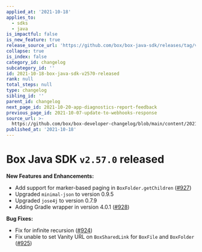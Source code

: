 ```yaml
---
applied_at: '2021-10-18'
applies_to:
  - sdks
  - java
is_impactful: false
is_new_feature: true
release_source_url: 'https://github.com/box/box-java-sdk/releases/tag/v2.57.0'
collapse: true
is_index: false
category_id: changelog
subcategory_id: ''
id: 2021-10-18-box-java-sdk-v2570-released
rank: null
total_steps: null
type: changelog
sibling_id: ''
parent_id: changelog
next_page_id: 2021-10-20-app-diagnostics-report-feedback
previous_page_id: 2021-10-07-update-to-webhooks-response
source_url: >-
  https://github.com/box/box-developer-changelog/blob/main/content/2021/10-18-box-java-sdk-v2570-released.md
published_at: '2021-10-18'
---
```

# Box Java SDK `v2.57.0` released

**New Features and Enhancements:**

* Add support for marker-based paging in `BoxFolder.getChildren` ([#927][1])
* Upgraded `minimal-json` to version 0.9.5
* Upgraded `jose4j` to version 0.7.9
* Adding Gradle wrapper in version 4.0.1 ([#928][2])

**Bug Fixes:**

* Fix for infinite recursion ([#924][3])
* Fix unable to set Vanity URL on `BoxSharedLink` for `BoxFile` and `BoxFolder`
 ([#925][4])

[1]: https://github.com/box/box-java-sdk/pull/927

[2]: https://github.com/box/box-java-sdk/pull/928

[3]: https://github.com/box/box-java-sdk/pull/924

[4]: https://github.com/box/box-java-sdk/issues/925